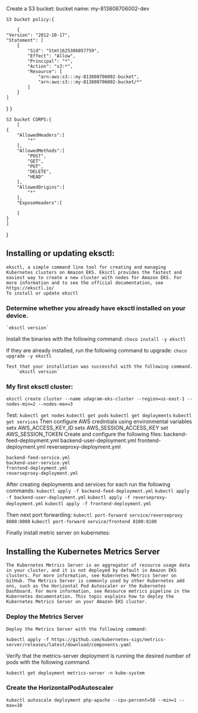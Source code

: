 Create a S3 bucket:
    bucket name: my-813808706002-dev

    S3 bucket policy:{
        
        {
    "Version": "2012-10-17",
    "Statement": [
        {
            "Sid": "Stmt1625306057759",
            "Effect": "Allow",
            "Principal": "*",
            "Action": "s3:*",
            "Resource": [
                "arn:aws:s3:::my-813808706002-bucket",
                "arn:aws:s3:::my-813808706002-bucket/*"
            ]
        }
    ]
}
    }

    S3 bucket CORPS:{
        [
    {
        "AllowedHeaders":[
            "*"
        ],
        "AllowedMethods":[
            "POST",
            "GET",
            "PUT",
            "DELETE",
            "HEAD"
        ],
        "AllowedOrigins":[
            "*"
        ],
        "ExposeHeaders":[

        ]
    }
    ]
}


## Installing or updating eksctl:

    eksctl, a simple command line tool for creating and managing Kubernetes clusters on Amazon EKS. Eksctl provides the fastest and easiest way to create a new cluster with nodes for Amazon EKS. For more information and to see the official documentation, see https://eksctl.io/
    To install or update eksctl

### Determine whether you already have eksctl installed on your device.
    
    `eksctl version`
    
Install the binaries with the following command:
    `choco install -y eksctl` 

If they are already installed, run the following command to upgrade:
    `choco upgrade -y eksctl `

    Test that your installation was successful with the following command.
        `eksctl version`

### My first eksctl cluster:
`eksctl create cluster --name udagram-eks-cluster --region=us-east-1 --nodes-min=2 --nodes-max=3`

Test:
    `kubectl get nodes`
    `kubectl get pods`
    `kubectl get deployments`
    `kubectl get services`
Then configure AWS credintials using environmental variables
    setx AWS_ACCESS_KEY_ID 
    setx AWS_SESSION_ACCESS_KEY 
    set AWS_SESSION_TOKEN 
Create and configure the following files:
    backend-feed-deployment.yml
    backend-user-deployment.yml
    frontend-deployment.yml
    reverseproxy-deployment.yml

    backend-feed-service.yml
    backend-user-service.yml
    frontend-deployment.yml
    reverseproxy-deployment.yml


After creating deployments and services for each run the following commands:
    `kubectl apply -f backend-feed-deployment.yml`
    `kubectl apply -f backend-user-deployment.yml`
    `kubectl apply -f reverseproxy-deployment.yml`
    `kubectl apply -f frontend-deployment.yml`

Then next port forwarding:
 `kubectl port-forward service/reverseproxy 8080:8080`
 `kubectl port-forward service/frontend 8100:8100`

Finally install metric server on kubernetes:
## Installing the Kubernetes Metrics Server
    The Kubernetes Metrics Server is an aggregator of resource usage data in your cluster, and it is not deployed by default in Amazon EKS clusters. For more information, see Kubernetes Metrics Server on GitHub. The Metrics Server is commonly used by other Kubernetes add ons, such as the Horizontal Pod Autoscaler or the Kubernetes Dashboard. For more information, see Resource metrics pipeline in the Kubernetes documentation. This topic explains how to deploy the Kubernetes Metrics Server on your Amazon EKS cluster.

### Deploy the Metrics Server

    Deploy the Metrics Server with the following command:

`kubectl apply -f https://github.com/kubernetes-sigs/metrics-server/releases/latest/download/components.yaml`

Verify that the metrics-server deployment is running the desired number of pods with the following command.

`kubectl get deployment metrics-server -n kube-system`

### Create the HorizontalPodAutoscaler
`kubectl autoscale deployment php-apache --cpu-percent=50 --min=1 --max=10`